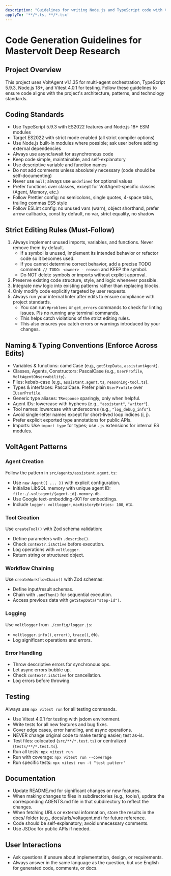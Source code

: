 ```yaml
---
description: "Guidelines for writing Node.js and TypeScript code with Vitest testing in the Mastervolt Deep Research project"
applyTo: '**/*.ts, **/*.tsx'
---
```


# Code Generation Guidelines for Mastervolt Deep Research

## Project Overview
This project uses VoltAgent v1.1.35 for multi-agent orchestration, TypeScript 5.9.3, Node.js 18+, and Vitest 4.0.1 for testing. Follow these guidelines to ensure code aligns with the project's architecture, patterns, and technology standards.

## Coding Standards
- Use TypeScript 5.9.3 with ES2022 features and Node.js 18+ ESM modules
- Target ES2022 with strict mode enabled (all strict compiler options)
- Use Node.js built-in modules where possible; ask user before adding external dependencies
- Always use async/await for asynchronous code
- Keep code simple, maintainable, and self-explanatory
- Use descriptive variable and function names
- Do not add comments unless absolutely necessary (code should be self-documenting)
- Never use `null`; always use `undefined` for optional values
- Prefer functions over classes, except for VoltAgent-specific classes (Agent, Memory, etc.)
- Follow Prettier config: no semicolons, single quotes, 4-space tabs, trailing commas ES5 style
- Follow ESLint config: no unused vars (warn), object shorthand, prefer arrow callbacks, const by default, no var, strict equality, no shadow

## Strict Editing Rules (Must-Follow)
1. Always implement unused imports, variables, and functions. Never remove them by default.
   - If a symbol is unused, implement its intended behavior or refactor code so it becomes used.
   - If you cannot determine correct behavior, add a precise TODO comment: `// TODO: <owner> - reason` and KEEP the symbol.
   - Do NOT delete symbols or imports without explicit approval.
2. Preserve existing code structure, style, and logic whenever possible.
3. Integrate new logic into existing patterns rather than replacing blocks.
4. Only modify code explicitly targeted by user requests.
5. Always run your internal linter after edits to ensure compliance with project standards.
   - You can run `#problems` or `get_errors` commands to check for linting issues. Pls no running any terminal commands.
   - This helps catch violations of the strict editing rules.
   - This also ensures you catch errors or warnings introduced by your changes.

## Naming & Typing Conventions (Enforce Across Edits)
- Variables & functions: camelCase (e.g., `getStepData`, `assistantAgent`).
- Classes, Agents, Constructors: PascalCase (e.g., `UserProfile`, `VoltAgentObservability`).
- Files: kebab-case (e.g., `assistant.agent.ts`, `reasoning-tool.ts`).
- Types & interfaces: PascalCase. Prefer plain `UserProfile` over `IUserProfile`.
- Generic type aliases: `TResponse` sparingly, only when helpful.
- Agent IDs: lowercase with hyphens (e.g., `"assistant"`, `"writer"`).
- Tool names: lowercase with underscores (e.g., `"log_debug_info"`).
- Avoid single-letter names except for short-lived loop indices (i, j).
- Prefer explicit exported type annotations for public APIs.
- Imports: Use `import type` for types; use `.js` extensions for internal ES modules.

## VoltAgent Patterns
### Agent Creation
Follow the pattern in `src/agents/assistant.agent.ts`:
- Use `new Agent({ ... })` with explicit configuration.
- Initialize LibSQL memory with unique agent ID: `file:./.voltagent/{agent-id}-memory.db`.
- Use Google text-embedding-001 for embeddings.
- Include `logger: voltlogger`, `maxHistoryEntries: 100`, etc.

### Tool Creation
Use `createTool()` with Zod schema validation:
- Define parameters with `.describe()`.
- Check `context?.isActive` before execution.
- Log operations with `voltlogger`.
- Return string or structured object.

### Workflow Chaining
Use `createWorkflowChain()` with Zod schemas:
- Define input/result schemas.
- Chain with `.andThen()` for sequential execution.
- Access previous data with `getStepData("step-id")`.

### Logging
Use `voltlogger` from `./config/logger.js`:
- `voltlogger.info()`, `error()`, `trace()`, etc.
- Log significant operations and errors.

### Error Handling
- Throw descriptive errors for synchronous ops.
- Let async errors bubble up.
- Check `context?.isActive` for cancellation.
- Log errors before throwing.

## Testing
Always use `npx vitest run` for all testing commands.
- Use Vitest 4.0.1 for testing with jsdom environment.
- Write tests for all new features and bug fixes.
- Cover edge cases, error handling, and async operations.
- NEVER change original code to make testing easier; test as-is.
- Test files: colocated (`src/**/*.test.ts`) or centralized (`tests/**/*.test.ts`).
- Run all tests: `npx vitest run`
- Run with coverage: `npx vitest run --coverage`
- Run specific tests: `npx vitest run -t "test pattern"`

## Documentation
- Update README.md for significant changes or new features.
- When making changes to files in subdirectories (e.g., tools/), update the corresponding AGENTS.md file in that subdirectory to reflect the changes.
- When fetching URLs or external information, store the results in the docs/ folder (e.g., docs/urls/voltagent.md) for future reference.
- Code should be self-explanatory; avoid unnecessary comments.
- Use JSDoc for public APIs if needed.

## User Interactions
- Ask questions if unsure about implementation, design, or requirements.
- Always answer in the same language as the question, but use English for generated code, comments, or docs.

